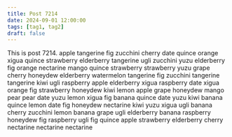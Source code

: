 ```yaml
---
title: Post 7214
date: 2024-09-01 12:00:00
tags: [tag1, tag2]
draft: false
---
```

This is post 7214.
apple
tangerine
fig
zucchini
cherry
date
quince
orange
xigua
quince
strawberry
elderberry
tangerine
ugli
zucchini
yuzu
elderberry
fig
orange
nectarine
mango
quince
strawberry
strawberry
yuzu
grape
cherry
honeydew
elderberry
watermelon
tangerine
fig
zucchini
tangerine
tangerine
kiwi
ugli
raspberry
apple
elderberry
xigua
raspberry
date
xigua
orange
fig
strawberry
honeydew
kiwi
lemon
apple
grape
honeydew
mango
pear
pear
date
yuzu
lemon
xigua
fig
banana
quince
date
yuzu
kiwi
banana
quince
lemon
date
fig
honeydew
nectarine
kiwi
yuzu
xigua
ugli
banana
cherry
zucchini
lemon
banana
grape
ugli
elderberry
banana
raspberry
honeydew
fig
raspberry
ugli
fig
quince
apple
strawberry
elderberry
cherry
nectarine
nectarine
nectarine
